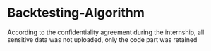 # Backtesting-Algorithm

According to the confidentiality agreement during the internship, all sensitive data was not uploaded, only the code part was retained
